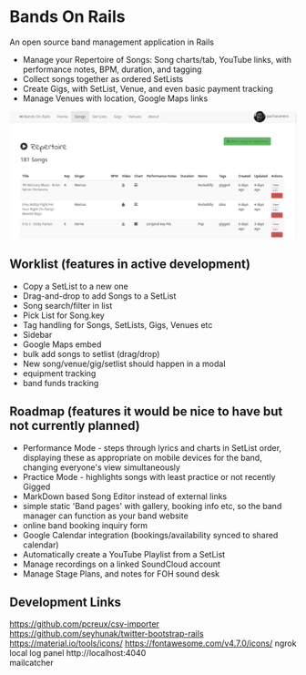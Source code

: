 # Bands On Rails
An open source band management application in Rails

* Manage your Repertoire of Songs: Song charts/tab, YouTube links, with performance notes, BPM, duration, and tagging
* Collect songs together as ordered SetLists
* Create Gigs, with SetList, Venue, and even basic payment tracking
* Manage Venues with location, Google Maps links

![screenshot](screenshot.png)

## Worklist (features in active development)
* Copy a SetList to a new one
* Drag-and-drop to add Songs to a SetList
* Song search/filter in list
* Pick List for Song.key
* Tag handling for Songs, SetLists, Gigs, Venues etc
* Sidebar
* Google Maps embed
* bulk add songs to setlist (drag/drop)
* New song/venue/gig/setlist should happen in a modal
* equipment tracking
* band funds tracking

## Roadmap (features it would be nice to have but not currently planned)
* Performance Mode - steps through lyrics and charts in SetList order, displaying these as appropriate on mobile devices for the band, changing everyone's view simultaneously
* Practice Mode - highlights songs with least practice or not recently Gigged
* MarkDown based Song Editor instead of external links
* simple static 'Band pages' with gallery, booking info etc, so the band manager can function as your band website
* online band booking inquiry form
* Google Calendar integration (bookings/availability synced to shared calendar)
* Automatically create a YouTube Playlist from a SetList
* Manage recordings on a linked SoundCloud account
* Manage Stage Plans, and notes for FOH sound desk

## Development Links
https://github.com/pcreux/csv-importer
https://github.com/seyhunak/twitter-bootstrap-rails
https://material.io/tools/icons/
https://fontawesome.com/v4.7.0/icons/
ngrok local log panel http://localhost:4040  
mailcatcher

